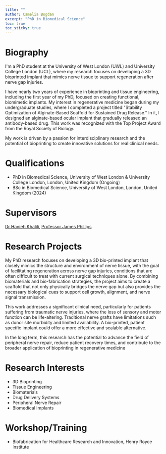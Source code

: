 ```yaml
---
title: ""
author: Camelia Bogdan
excerpt: "PhD in Biomedical Science"
toc: true
toc_sticky: true
---
```


# Biography
I'm a PhD student at the University of West London (UWL) and University College London (UCL), where my research focuses on developing a 3D bioprinted implant that mimics nerve tissue to support regeneration after nerve gap injuries.

I have nearly two years of experience in bioprinting and tissue engineering, including the first year of my PhD, focused on creating functional, biomimetic implants. My interest in regenerative medicine began during my undergraduate studies, where I completed a project titled "Stability Optimization of Alginate-Based Scaffold for Sustained Drug Release." In it, I designed an alginate-based ocular implant that gradually released an antibody-based drug. This work was recognized with the Top Project Award from the Royal Society of Biology.

My work is driven by a passion for interdisciplinary research and the potential of bioprinting to create innovative solutions for real clinical needs.

# Qualifications
- PhD in Biomedical Science, University of West London & University College London, London, United Kingdom (Ongoing)
- BSc in Biomedical Science, University of West London, London, United Kingdom (2024)

# Supervisors
[Dr Hanieh Khalili](https://www.uwl.ac.uk/staff/hanieh-khalili), [Professor James Phillips](https://profiles.ucl.ac.uk/11333-james-phillips)

# Research Projects
My PhD research focuses on developing a 3D bio-printed implant that closely mimics the structure and environment of nerve tissue, with the goal of facilitating regeneration across nerve gap injuries, conditions that are often difficult to treat with current surgical techniques alone. By combining biomaterials and bio-fabrication strategies, the project aims to create a scaffold that not only physically bridges the nerve gap but also provides the necessary biological cues to support cell growth, alignment, and nerve signal transmission.

This work addresses a significant clinical need, particularly for patients suffering from traumatic nerve injuries, where the loss of sensory and motor function can be life-altering. Traditional nerve grafts have limitations such as donor site morbidity and limited availability. A bio-printed, patient specific implant could offer a more effective and scalable alternative.

In the long term, this research has the potential to advance the field of peripheral nerve repair, reduce patient recovery times, and contribute to the broader application of bioprinting in regenerative medicine


# Research Interests
- 3D Bioprinting
- Tissue Engineering
- Biomaterials
- Drug Delivery Systems
- Peripheral Nerve Repair
- Biomedical Implants

# Workshop/Training
- Biofabrication for Healthcare Research and Innovation, Henry Royce Institute